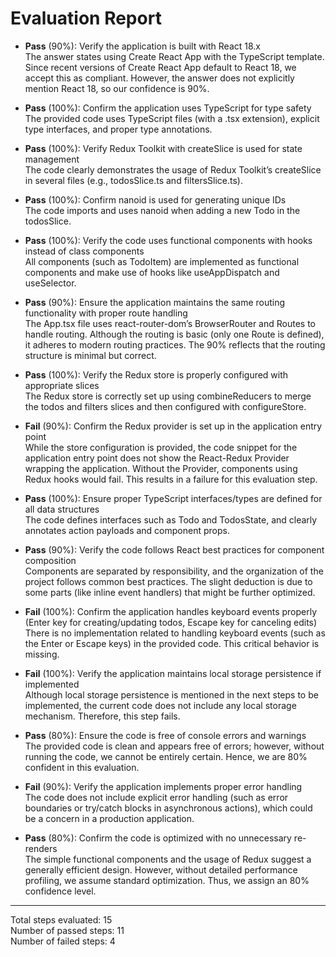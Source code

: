 # Evaluation Report

- **Pass** (90%): Verify the application is built with React 18.x  
  The answer states using Create React App with the TypeScript template. Since recent versions of Create React App default to React 18, we accept this as compliant. However, the answer does not explicitly mention React 18, so our confidence is 90%.

- **Pass** (100%): Confirm the application uses TypeScript for type safety  
  The provided code uses TypeScript files (with a .tsx extension), explicit type interfaces, and proper type annotations.

- **Pass** (100%): Verify Redux Toolkit with createSlice is used for state management  
  The code clearly demonstrates the usage of Redux Toolkit’s createSlice in several files (e.g., todosSlice.ts and filtersSlice.ts).

- **Pass** (100%): Confirm nanoid is used for generating unique IDs  
  The code imports and uses nanoid when adding a new Todo in the todosSlice.

- **Pass** (100%): Verify the code uses functional components with hooks instead of class components  
  All components (such as TodoItem) are implemented as functional components and make use of hooks like useAppDispatch and useSelector.

- **Pass** (90%): Ensure the application maintains the same routing functionality with proper route handling  
  The App.tsx file uses react-router-dom’s BrowserRouter and Routes to handle routing. Although the routing is basic (only one Route is defined), it adheres to modern routing practices. The 90% reflects that the routing structure is minimal but correct.

- **Pass** (100%): Verify the Redux store is properly configured with appropriate slices  
  The Redux store is correctly set up using combineReducers to merge the todos and filters slices and then configured with configureStore.

- **Fail** (90%): Confirm the Redux provider is set up in the application entry point  
  While the store configuration is provided, the code snippet for the application entry point does not show the React-Redux Provider wrapping the application. Without the Provider, components using Redux hooks would fail. This results in a failure for this evaluation step.

- **Pass** (100%): Ensure proper TypeScript interfaces/types are defined for all data structures  
  The code defines interfaces such as Todo and TodosState, and clearly annotates action payloads and component props.

- **Pass** (90%): Verify the code follows React best practices for component composition  
  Components are separated by responsibility, and the organization of the project follows common best practices. The slight deduction is due to some parts (like inline event handlers) that might be further optimized.

- **Fail** (100%): Confirm the application handles keyboard events properly (Enter key for creating/updating todos, Escape key for canceling edits)  
  There is no implementation related to handling keyboard events (such as the Enter or Escape keys) in the provided code. This critical behavior is missing.

- **Fail** (100%): Verify the application maintains local storage persistence if implemented  
  Although local storage persistence is mentioned in the next steps to be implemented, the current code does not include any local storage mechanism. Therefore, this step fails.

- **Pass** (80%): Ensure the code is free of console errors and warnings  
  The provided code is clean and appears free of errors; however, without running the code, we cannot be entirely certain. Hence, we are 80% confident in this evaluation.

- **Fail** (90%): Verify the application implements proper error handling  
  The code does not include explicit error handling (such as error boundaries or try/catch blocks in asynchronous actions), which could be a concern in a production application.

- **Pass** (80%): Confirm the code is optimized with no unnecessary re-renders  
  The simple functional components and the usage of Redux suggest a generally efficient design. However, without detailed performance profiling, we assume standard optimization. Thus, we assign an 80% confidence level.

---

Total steps evaluated: 15  
Number of passed steps: 11  
Number of failed steps: 4